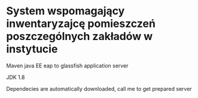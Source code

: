 # System wspomagający inwentaryzajcę pomieszczeń poszczególnych zakładów w instytucie

Maven java EE eap to glassfish application server

JDK 1.8

Dependecies are automatically downloaded, call me to get prepared server
